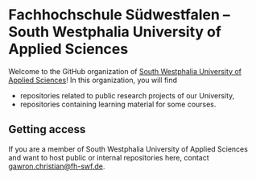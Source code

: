 # Fachhochschule Südwestfalen – South Westphalia University of Applied Sciences

Welcome to the GitHub organization of [South Westphalia University of Applied Sciences](https://www.fh-swf.de)!
In this organization, you will find 
- repositories related to public research projects of our University,
- repositories containing learning material for some courses. 

## Getting access
If you are a member of South Westphalia University of Applied Sciences and want to host public or internal repositories here, 
contact [gawron.christian@fh-swf.de](mailto:gawron.christian@fh-swf.de).
